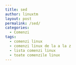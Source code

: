 ```yaml
---
title: sed
author: linuxtm
layout: post
permalink: /sed/
categories:
  - Comenzi
tags:
  - comenzi linux
  - comenzi linux de la a la z
  - lista comenzi linux
  - toate comenzile linux
---
```


